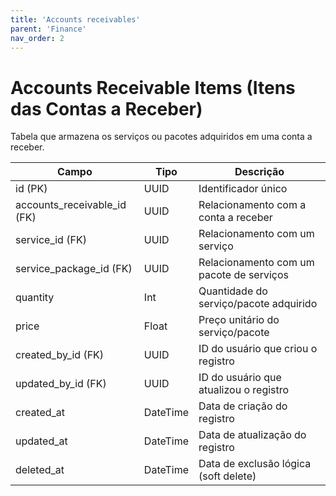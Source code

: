 ```yaml
---
title: 'Accounts receivables'
parent: 'Finance'
nav_order: 2
---
```


# Accounts Receivable Items (Itens das Contas a Receber)

Tabela que armazena os serviços ou pacotes adquiridos em uma conta a receber.

| Campo                      | Tipo      | Descrição |
|----------------------------|----------|-----------|
| id (PK)                   | UUID     | Identificador único |
| accounts_receivable_id (FK) | UUID    | Relacionamento com a conta a receber |
| service_id (FK)           | UUID     | Relacionamento com um serviço |
| service_package_id (FK)   | UUID     | Relacionamento com um pacote de serviços |
| quantity                  | Int      | Quantidade do serviço/pacote adquirido |
| price                     | Float    | Preço unitário do serviço/pacote |
| created_by_id (FK)        | UUID     | ID do usuário que criou o registro |
| updated_by_id (FK)        | UUID     | ID do usuário que atualizou o registro |
| created_at                | DateTime | Data de criação do registro |
| updated_at                | DateTime | Data de atualização do registro |
| deleted_at                | DateTime | Data de exclusão lógica (soft delete) |

